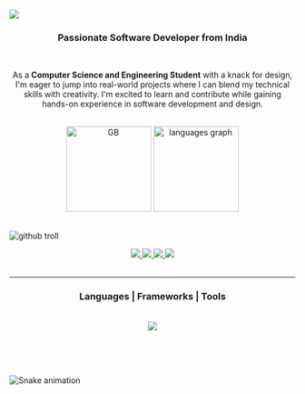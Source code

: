 

###
<img src="https://readme-typing-svg.herokuapp.com/?font=Righteous&size=35&center=true&vCenter=true&width=500&height=70&duration=4000&lines=Hey+Developers;+I'm+G+Bhadra+nair;I'm+From+Kerala,+India" />
<h3 align="center">Passionate Software Developer from India </h3>
<br/>
<div align="center">
 
As a **Computer Science and Engineering Student** with a knack for design, 
I'm eager to jump into real-world projects where I can blend my technical skills with creativity. 
I'm excited to learn and contribute while gaining hands-on experience in software development and design.

<br/>

 </div>
<div align="center">
    <img src="https://github-readme-stats.vercel.app/api?username=Bhadra2811&show_icons=true&locale=en&theme=dark" alt="GB" height="150">
   <img src="https://github-readme-stats.vercel.app/api/top-langs?username=Bhadra2811&locale=en&hide_title=false&layout=compact&card_width=320&langs_count=5&theme=dracula&hide_border=false" height="150" alt="languages graph"  />
</div>
<br/>


![github troll](https://github.com/user-attachments/assets/a293a433-f07a-4daf-95c0-7b7192e12f4b)




<div align="center"> 
  <a href="mailto:gsb22102@gmail.com">
    <img src="https://img.shields.io/badge/Gmail-333333?style=for-the-badge&logo=gmail&logoColor=red" />
  </a>
  <a href="https://www.linkedin.com/in/g-bhadra-nair-669a59249/" target="_blank">
    <img src="https://img.shields.io/badge/LinkedIn-0077B5?style=for-the-badge&logo=linkedin&logoColor=white" target="_blank" />
  </a>
  <a href="https://www.instagram.com/_.d_e_f._?igsh=MW84aHkweGxraThwdw==" target="_blank">
    <img src="https://img.shields.io/badge/Instagram-833ab4?style=for-the-badge&logo=instagram&logoColor=white" />
  </a>
  <a href="https://wa.me/919446429640" target="_blank">
    <img src="https://img.shields.io/badge/WhatsApp-25D366?style=for-the-badge&logo=whatsapp&logoColor=white" />
  </a>
  <!-- <a href="https://www.facebook.com/YourPageName" target="_blank">
  <img src="https://img.shields.io/badge/Facebook-1877F2?style=for-the-badge&logo=facebook&logoColor=white" />
  </a> -->
 

</div><br/>

 <hr/>
<h3 align="center">Languages | Frameworks | Tools</h3>

<br/>

<div align="center">
    <img src="https://skillicons.dev/icons?i=html,css,vscode,react,node.js,github,figma,git,python,javascript,java,springboot,postgresql,postman,mysql,c" />
</div>

<br/><br/>



<br clear="both">

<img src="https://raw.githubusercontent.com/maurodesouza/maurodesouza/output/snake.svg" alt="Snake animation" />

###
